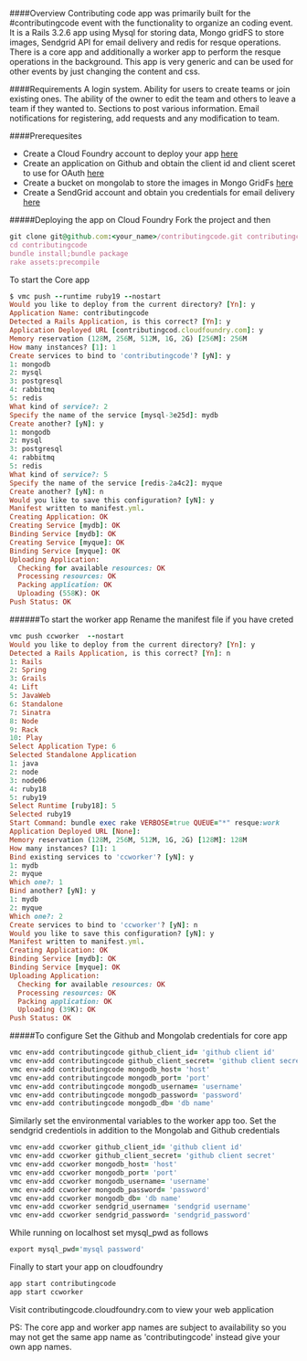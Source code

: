 ####Overview
Contributing code app was primarily built for the #contributingcode event with the functionality to organize an coding event.
It is a Rails 3.2.6 app using Mysql for storing data, Mongo gridFS to store images, Sendgrid API for email delivery and redis for 
resque operations. There is a core app and additionally a worker app to perform the resque operations in the background.
This app is very generic and can be used for other events by just changing the content and css.

####Requirements
A login system. 
Ability for users to create teams or join existing ones. 
The ability of the owner to edit the team and others to leave a team if they wanted to. 
Sections to post various information. 
Email notifications for registering, add requests and any modification to team.

####Prerequesites 
* Create a Cloud Foundry account to deploy your app [here](http://www.cloudfoundry.com/)
* Create an application on Github and obtain the client id and client sceret to use for OAuth [here](https://github.com/settings/applications)
* Create a bucket on mongolab to store the images in Mongo GridFs [here](https://mongolab.com/home)
* Create a SendGrid account and obtain you credentials for email delivery [here](http://sendgrid.com/)

#####Deploying the app on Cloud Foundry
Fork the project and then 
```ruby
git clone git@github.com:<your_name>/contributingcode.git contributingcode
cd contributingcode
bundle install;bundle package
rake assets:precompile
```

To start the Core app 
```ruby
$ vmc push --runtime ruby19 --nostart
Would you like to deploy from the current directory? [Yn]: y
Application Name: contributingcode
Detected a Rails Application, is this correct? [Yn]: y
Application Deployed URL [contributingcod.cloudfoundry.com]: y
Memory reservation (128M, 256M, 512M, 1G, 2G) [256M]: 256M
How many instances? [1]: 1
Create services to bind to 'contributingcode'? [yN]: y
1: mongodb
2: mysql
3: postgresql
4: rabbitmq
5: redis
What kind of service?: 2
Specify the name of the service [mysql-3e25d]: mydb
Create another? [yN]: y
1: mongodb
2: mysql
3: postgresql
4: rabbitmq
5: redis
What kind of service?: 5
Specify the name of the service [redis-2a4c2]: myque
Create another? [yN]: n
Would you like to save this configuration? [yN]: y
Manifest written to manifest.yml.
Creating Application: OK
Creating Service [mydb]: OK
Binding Service [mydb]: OK
Creating Service [myque]: OK
Binding Service [myque]: OK
Uploading Application:
  Checking for available resources: OK
  Processing resources: OK
  Packing application: OK
  Uploading (558K): OK   
Push Status: OK
```

######To start the worker app 
Rename the manifest file if you have creted 
```ruby
vmc push ccworker  --nostart
Would you like to deploy from the current directory? [Yn]: y
Detected a Rails Application, is this correct? [Yn]: n
1: Rails
2: Spring
3: Grails
4: Lift
5: JavaWeb
6: Standalone
7: Sinatra
8: Node
9: Rack
10: Play
Select Application Type: 6
Selected Standalone Application
1: java
2: node
3: node06
4: ruby18
5: ruby19
Select Runtime [ruby18]: 5
Selected ruby19
Start Command: bundle exec rake VERBOSE=true QUEUE="*" resque:work    
Application Deployed URL [None]: 
Memory reservation (128M, 256M, 512M, 1G, 2G) [128M]: 128M
How many instances? [1]: 1
Bind existing services to 'ccworker'? [yN]: y
1: mydb
2: myque
Which one?: 1
Bind another? [yN]: y
1: mydb
2: myque
Which one?: 2
Create services to bind to 'ccworker'? [yN]: n
Would you like to save this configuration? [yN]: y
Manifest written to manifest.yml.
Creating Application: OK
Binding Service [mydb]: OK
Binding Service [myque]: OK
Uploading Application:
  Checking for available resources: OK
  Processing resources: OK
  Packing application: OK
  Uploading (39K): OK   
Push Status: OK
```
#####To configure
Set the Github and  Mongolab credentials for core app
```ruby
vmc env-add contributingcode github_client_id= 'github client id'
vmc env-add contributingcode github_client_secret= 'github client secret'
vmc env-add contributingcode mongodb_host= 'host'
vmc env-add contributingcode mongodb_port= 'port'
vmc env-add contributingcode mongodb_username= 'username'
vmc env-add contributingcode mongodb_password= 'password'
vmc env-add contributingcode mongodb_db= 'db name'
```

Similarly set the environmental variables to the worker app too. Set the sendgrid credentiols in addition to the 
Mongolab and Github credentials
```ruby
vmc env-add ccworker github_client_id= 'github client id'
vmc env-add ccworker github_client_secret= 'github client secret'
vmc env-add ccworker mongodb_host= 'host'
vmc env-add ccworker mongodb_port= 'port'
vmc env-add ccworker mongodb_username= 'username'
vmc env-add ccworker mongodb_password= 'password'
vmc env-add ccworker mongodb_db= 'db name'
vmc env-add ccworker sendgrid_username= 'sendgrid username'
vmc env-add ccworker sendgrid_password= 'sendgrid_password'
```

While running on localhost set mysql_pwd as follows
```ruby 
export mysql_pwd='mysql password'
```

Finally to start your app on cloudfoundry 
```ruby 
app start contributingcode
app start ccworker
```

Visit contributingcode.cloudfoundry.com to view your web application 

PS: The core app and worker app names are subject to availability so you may not get the same app name as 'contributingcode' instead 
give your own app names.



